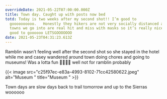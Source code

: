 ```yaml
---
overrideDate: 2021-05-22T07:00:00.000Z
title: Town day. Caught up with posts now bed
totd: Today is two weeks after my second shot!! I’m good to
  goooooooooo.   Honestly they hikers are not very socially distanced and these
  towns we go into are real hit and miss with masks so it’s really nice to be
  good to goooooo LETSGOOOOOOO
date: 2021-05-23T04:31:23.613Z
---
```

Ramblin wasn’t feeling well after the second shot so she stayed in the hotel while me and casey wandered around town doing chores and going to museums! Was a lotta fun 👩‍🔬💁‍♂️ well not for ramblin probably 

{{< image src="c25f97ec-e83a-4993-8102-71cc42580622.jpeg" alt="Museum " title="Museum " >}}

Town days are slow days back to trail tomorrow and up to the Sierras woooooo